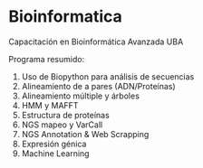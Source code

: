 # Bioinformatica
Capacitación en Bioinformática Avanzada UBA

Programa resumido:
1. Uso de Biopython para análisis de secuencias
2. Alineamiento de a pares (ADN/Proteínas)
3. Alineamiento múltiple y árboles
4. HMM y MAFFT
5. Estructura de proteínas
6. NGS mapeo y VarCall
7. NGS Annotation & Web Scrapping
8. Expresión génica
9. Machine Learning
